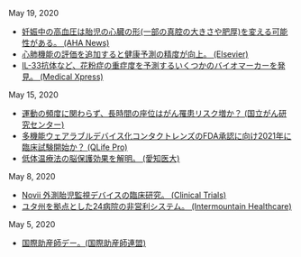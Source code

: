 May 19, 2020
* [妊娠中の高血圧は胎児の心臓の形(一部の真腔の大きさや肥厚)を変える可能性がある。 (AHA News)](https://www.heart.org/en/news/2020/04/30/pregnant-womans-high-blood-pressure-can-change-shape-of-babys-heart)
* [心肺機能の評価を追加すると健康予測の精度が向上。 (Elsevier)](https://www.elsevier.com/about/press-releases/research-and-journals/cardiorespiratory-fitness-assessment-improves-accuracy-of-health-predictions)
* [IL-33抗体など、花粉症の重症度を予測するいくつかのバイオマーカーを発見。 (Medical Xpress)](https://medicalxpress.com/news/2020-04-nasal-biomarkers-severity-pollen-specific-allergy.html)

May 15, 2020
* [運動の頻度に関わらず、長時間の座位はがん罹患リスク増か？ (国立がん研究センター)](https://epi.ncc.go.jp/jphc/outcome/8485.html)
* [多機能ウェアラブルデバイス化コンタクトレンズのFDA承認に向け2021年に臨床試験開始か？ (QLife Pro)](http://www.qlifepro.com/news/20200507/smart-contact-lens.html)
* [低体温療法の脳保護効果を解明。 (愛知医大)](https://www.aichi-med-u.ac.jp/su03/su03_2020/su03_2020_01/1211763_5196.html)

May 8, 2020
* [Novii 外測胎児監視デバイスの臨床研究。 (Clinical Trials)](https://clinicaltrials.gov/ct2/show/NCT03156608)
* [ユタ州を拠点とした24病院の非営利システム。 (Intermountain Healthcare)](https://intermountainhealthcare.org/)

May 5, 2020
* [国際助産師デー。(国際助産師連盟)](https://www.internationalmidwives.org/icm-events/international-day-of-the-midwife-2020.html)
